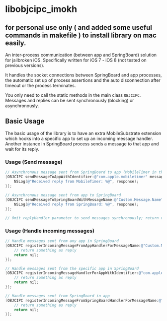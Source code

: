 libobjcipc_imokh
================

for personal use only ( and added some useful commands in makefile ) to install library on mac easily.
-----------------------------------

An inter-process communication (between app and SpringBoard) solution for jailbroken iOS. Specifically written for iOS 7 - iOS 8 (not tested on previous versions).

It handles the socket connections between SpringBoard and app processes, the automatic set up of process assertions and the auto disconnection after timeout or the process terminates.

You only need to call the static methods in the main class `OBJCIPC`. Messages and replies can be sent synchronously (blocking) or asynchronously.

## Basic Usage

The basic usage of the library is to have an extra MobileSubstrate extension which hooks into a specific app to set up an incoming message handler. Another instance in SpringBoard process sends a message to that app and wait for its reply.

### Usage (Send message)

```objective-c
// Asynchronous message sent from SpringBoard to app (MobileTimer in this case)
[OBJCIPC sendMessageToAppWithIdentifier:@"com.apple.mobiletimer" messageName:@"Custom.Message.Name" dictionary:@{ @"key": @"value" } replyHandler:^(NSDictionary *response) {
	NSLog(@"Received reply from MobileTimer: %@", response);
}];
   
// Asynchronous message sent from app to SpringBoard
[OBJCIPC sendMessageToSpringBoardWithMessageName:@"Custom.Message.Name" dictionary:@{ @"key": @"value" } replyHandler:^(NSDictionary *response) {
	NSLog(@"Received reply from SpringBoard: %@", response);
}];

// Omit replyHandler parameter to send messages synchronously; return value will be the reply (NSDictionary).
```

### Usage (Handle incoming messages)

```objective-c
// Handle messages sent from any app in SpringBoard
[OBJCIPC registerIncomingMessageFromAppHandlerForMessageName:@"Custom.Message.Name"  handler:^NSDictionary *(NSDictionary *message) {
	// return something as reply
	return nil;
}];

// Handle messages sent from the specific app in SpringBoard
[OBJCIPC registerIncomingMessageHandlerForAppWithIdentifier:@"com.apple.mobiletimer" andMessageName:@"Custom.Message.Name" handler:^NSDictionary *(NSDictionary *message) {
	// return something as reply
	return nil;
}];

// Handle messages sent from SpringBoard in app
[OBJCIPC registerIncomingMessageFromSpringBoardHandlerForMessageName:@"Custom.Message.Name" handler:^NSDictionary *(NSDictionary *message) {
	// return something as reply
	return nil;
}];
```
